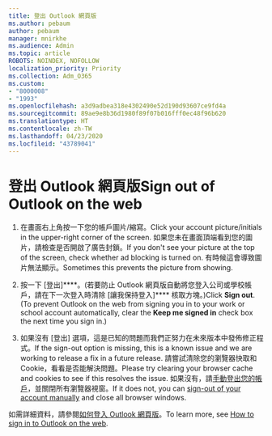 ```yaml
---
title: 登出 Outlook 網頁版
ms.author: pebaum
author: pebaum
manager: mnirkhe
ms.audience: Admin
ms.topic: article
ROBOTS: NOINDEX, NOFOLLOW
localization_priority: Priority
ms.collection: Adm_O365
ms.custom:
- "8000008"
- "1993"
ms.openlocfilehash: a3d9adbea318e4302490e52d190d93607ce9fd4a
ms.sourcegitcommit: 89ae9e8b36d1980f89f07b016fff0ec48f96b620
ms.translationtype: HT
ms.contentlocale: zh-TW
ms.lasthandoff: 04/23/2020
ms.locfileid: "43789041"
---
```

# <a name="sign-out-of-outlook-on-the-web"></a><span data-ttu-id="cc88f-102">登出 Outlook 網頁版</span><span class="sxs-lookup"><span data-stu-id="cc88f-102">Sign out of Outlook on the web</span></span>

1. <span data-ttu-id="cc88f-103">在畫面右上角按一下您的帳戶圖片/縮寫。</span><span class="sxs-lookup"><span data-stu-id="cc88f-103">Click your account picture/initials in the upper-right corner of the screen.</span></span> <span data-ttu-id="cc88f-104">如果您未在畫面頂端看到您的圖片，請檢查是否開啟了廣告封鎖。</span><span class="sxs-lookup"><span data-stu-id="cc88f-104">If you don't see your picture at the top of the screen, check whether ad blocking is turned on.</span></span> <span data-ttu-id="cc88f-105">有時候這會導致圖片無法顯示。</span><span class="sxs-lookup"><span data-stu-id="cc88f-105">Sometimes this prevents the picture from showing.</span></span>

2. <span data-ttu-id="cc88f-106">按一下 [登出]\*\*\*\*。(若要防止 Outlook 網頁版自動將您登入公司或學校帳戶，請在下一次登入時清除 [讓我保持登入]\*\*\*\* 核取方塊。)</span><span class="sxs-lookup"><span data-stu-id="cc88f-106">Click **Sign out**. (To prevent Outlook on the web from signing you in to your work or school account automatically, clear the **Keep me signed in** check box the next time you sign in.)</span></span>

3. <span data-ttu-id="cc88f-107">如果沒有 [登出] 選項，這是已知的問題而我們正努力在未來版本中發佈修正程式。</span><span class="sxs-lookup"><span data-stu-id="cc88f-107">If the sign-out option is missing, this is a known issue and we are working to release a fix in a future release.</span></span>  <span data-ttu-id="cc88f-108">請嘗試清除您的瀏覽器快取和 Cookie，看看是否能解決問題。</span><span class="sxs-lookup"><span data-stu-id="cc88f-108">Please try clearing your browser cache and cookies to see if this resolves the issue.</span></span>  <span data-ttu-id="cc88f-109">如果沒有，請[手動登出您的帳戶](https://login.live.com/logout.srf)，並關閉所有瀏覽器視窗。</span><span class="sxs-lookup"><span data-stu-id="cc88f-109">If it does not, you can [sign-out of your account manually](https://login.live.com/logout.srf) and close all browser windows.</span></span>

<span data-ttu-id="cc88f-110">如需詳細資料，請參閱[如何登入 Outlook 網頁版](https://support.office.com/article/how-to-sign-in-to-outlook-on-the-web-763fab4d-0138-4814-b450-37fc286bcb79)。</span><span class="sxs-lookup"><span data-stu-id="cc88f-110">To learn more, see [How to sign in to Outlook on the web](https://support.office.com/article/how-to-sign-in-to-outlook-on-the-web-763fab4d-0138-4814-b450-37fc286bcb79).</span></span>
